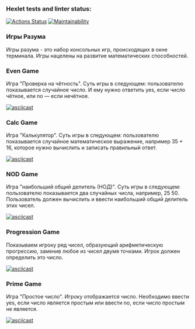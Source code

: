 ### Hexlet tests and linter status:
[![Actions Status](https://github.com/VladimirB/java-project-61/workflows/hexlet-check/badge.svg)](https://github.com/VladimirB/java-project-61/actions)
[![Maintainability](https://api.codeclimate.com/v1/badges/88b2879b327a1b6b53e6/maintainability)](https://codeclimate.com/github/VladimirB/java-project-61/maintainability)

### Игры Разума
Игры разума - это набор консольных игр, происходящих в окне терминала. Игры нацелены на развитие математических способностей.

### Even Game
Игра "Проверка на чётность". Суть игры в следующем: пользователю показывается случайное число. И ему нужно ответить yes, если число чётное, или no — если нечётное.

[![asciicast](https://asciinema.org/a/539995.png)](https://asciinema.org/a/539995)

### Calc Game
Игра "Калькулятор". Суть игры в следующем: пользователю показывается случайное математическое выражение, например 35 + 16, которое нужно вычислить и записать правильный ответ.

[![asciicast](https://asciinema.org/a/540049.png)](https://asciinema.org/a/540049)

### NOD Game
Игра "наибольший общий делитель (НОД)". Суть игры в следующем: пользователю показывается два случайных числа, например, 25 50. Пользователь должен вычислить и ввести наибольший общий делитель этих чисел.

[![asciicast](https://asciinema.org/a/540057.png)](https://asciinema.org/a/540057)

### Progression Game
Показываем игроку ряд чисел, образующий арифметическую прогрессию, заменив любое из чисел двумя точками. Игрок должен определить это число.

[![asciicast](https://asciinema.org/a/540067.png)](https://asciinema.org/a/540067)

### Prime Game
Игра "Простое число". Игроку отображается число. Необходимо ввести yes, если число является простым или ввести no, если число простым не является.

[![asciicast](https://asciinema.org/a/540071.png)](https://asciinema.org/a/540071)
